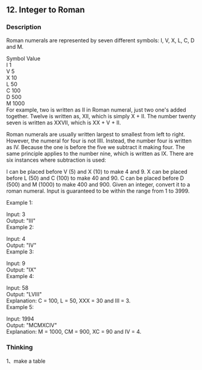 ## 12. Integer to Roman
### Description
Roman numerals are represented by seven different symbols: I, V, X, L, C, D and M.

Symbol       Value  
I             1  
V             5  
X             10  
L             50  
C             100  
D             500  
M             1000  
For example, two is written as II in Roman numeral, just two one's added together. Twelve is written as, XII, which is simply X + II. The number twenty seven is written as XXVII, which is XX + V + II.

Roman numerals are usually written largest to smallest from left to right. However, the numeral for four is not IIII. Instead, the number four is written as IV. Because the one is before the five we subtract it making four. The same principle applies to the number nine, which is written as IX. There are six instances where subtraction is used:

I can be placed before V (5) and X (10) to make 4 and 9. 
X can be placed before L (50) and C (100) to make 40 and 90. 
C can be placed before D (500) and M (1000) to make 400 and 900.
Given an integer, convert it to a roman numeral. Input is guaranteed to be within the range from 1 to 3999.

Example 1:  

Input: 3  
Output: "III"  
Example 2:  

Input: 4  
Output: "IV"  
Example 3:  

Input: 9  
Output: "IX"  
Example 4:  

Input: 58  
Output: "LVIII"  
Explanation: C = 100, L = 50, XXX = 30 and III = 3.  
Example 5:  

Input: 1994  
Output: "MCMXCIV"  
Explanation: M = 1000, CM = 900, XC = 90 and IV = 4.  


### Thinking 
1、make a table
